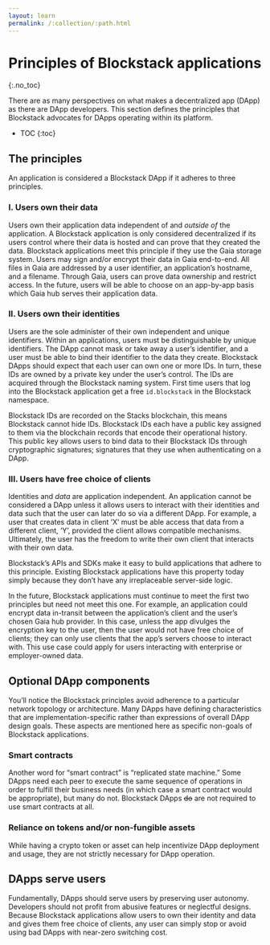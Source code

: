```yaml
---
layout: learn
permalink: /:collection/:path.html
---
```

# Principles of Blockstack applications
{:.no_toc}

There are as many perspectives on what makes a decentralized app (DApp) as there
are DApp developers. This section defines the principles that Blockstack
advocates for DApps operating within its platform.

* TOC
{:toc}

## The principles

An application is considered a Blockstack DApp if it adheres to three principles.

### I. Users own their data

Users own their application data independent of and *outside of* the application. A Blockstack application is only considered decentralized if its users control where their data is hosted and can prove that they created the data.
Blockstack applications meet this principle if they use the Gaia storage system. Users may sign and/or encrypt their data in Gaia end-to-end. All files in Gaia are addressed by a user identifier, an application’s hostname, and a filename. Through Gaia, users can prove data ownership and restrict access.
In the future, users will be able to choose on an app-by-app basis which Gaia hub serves their application data.

### II. Users own their identities

Users are the sole administer of their own independent and unique identifiers. Within an applications, users must be distinguishable by unique identifiers. The DApp cannot mask or take away a user’s identifier, and a user must be able to bind their identifier to the data they create.
Blockstack DApps should expect that each user can own one or more IDs. In turn, these IDs are owned by a private key under the user’s control. The IDs are acquired through the Blockstack naming system. First time users that log into the Blockstack application get a free `id.blockstack` in the Blockstack namespace.

Blockstack IDs are recorded on the Stacks blockchain, this means Blockstack cannot hide IDs. Blockstack IDs each have a public key assigned to them via the blockchain records that encode their operational history. This public key allows users to bind data to their Blockstack IDs through cryptographic signatures; signatures that they use when authenticating on a DApp.

### III. Users have free choice of clients

Identities and *data* are application independent. An application cannot be considered a DApp unless it allows users to interact with their identities and data such that the user can later do so via a different DApp.
For example, a user that creates data in client ‘X’ must be able access that data from a different client, ‘Y’, provided the client allows compatible mechanisms. Ultimately, the user has the freedom to write their own client that interacts with their own data.

Blockstack’s APIs and SDKs make it easy to build applications that adhere to this principle. Existing Blockstack applications have this property today simply because they don’t have any irreplaceable server-side logic.

In the future, Blockstack applications must continue to meet the first two principles but need not meet this one. For example, an application could encrypt data in-transit between the application’s client and the user’s chosen Gaia hub provider. In this case, unless the app divulges the encryption key to the user, then the user would not have free choice of clients; they can only use clients that the app’s servers choose to interact with. This use case could apply for users interacting with enterprise or employer-owned data.

## Optional DApp components

You’ll notice the Blockstack principles avoid adherence to a particular network topology or architecture. Many DApps have defining characteristics that are implementation-specific rather than expressions of overall DApp design goals. These aspects are mentioned here as specific non-goals of Blockstack applications.


### Smart contracts

Another word for “smart contract” is “replicated state machine.” Some DApps need each peer to execute the same sequence of operations in order to fulfill their business needs (in which case a smart contract would be appropriate), but many do not.
Blockstack DApps ~~do~~ are not required to use smart contracts at all.

### Reliance on tokens and/or non-fungible assets

While having a crypto token or asset can help incentivize DApp deployment and usage, they are not strictly necessary for DApp operation.

## DApps serve users

Fundamentally, DApps should serve users by preserving user autonomy. Developers should not profit from abusive features or neglectful designs. Because Blockstack applications allow users to own their identity and data and gives them free choice of clients, any user can simply stop or avoid using bad DApps with near-zero switching cost.

